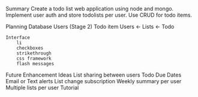 
Summary
    Create a todo list web application using node and mongo. Implement user auth and store todolists per user. Use CRUD for todo items.

Planning
    Database
        Users (Stage 2)
        Todo item
        Users <- Lists <- Todo
        
    Interface
        li
        checkboxes
        strikethrough
        css framework
        flash messages


Future Enhancement Ideas
    List sharing between users
    Todo Due Dates
    Email or Text alerts
    List change subscription
    Weekly summary per user
    Multiple lists per user
    Tutorial
